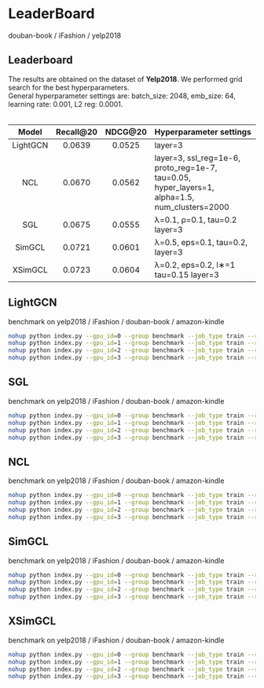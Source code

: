 # LeaderBoard

douban-book / iFashion / yelp2018

<h2>Leaderboard</h2>
The results are obtained on the dataset of <b>Yelp2018</b>. We performed grid search for the best hyperparameters. <br>
General hyperparameter settings are: batch_size: 2048, emb_size: 64, learning rate: 0.001, L2 reg: 0.0001. <br><br>


|  Model   |      Recall@20      | NDCG@20 | Hyperparameter settings                                                                             |
|:--------:|:-------------------:|:-------:|:----------------------------------------------------------------------------------------------------|
|   LightGCN    |       0.0639        | 0.0525  |     layer=3     |
|   NCL    |       0.0670        | 0.0562  | layer=3, ssl_reg=1e-6, proto_reg=1e-7, tau=0.05, hyper_layers=1, alpha=1.5, num_clusters=2000 |
|   SGL    |       0.0675        | 0.0555  |     λ=0.1, ρ=0.1, tau=0.2 layer=3     |
|  SimGCL  |       0.0721        | 0.0601  |   λ=0.5, eps=0.1, tau=0.2, layer=3    |
| XSimGCL  |       0.0723        | 0.0604  | λ=0.2, eps=0.2, l∗=1 tau=0.15 layer=3 |


## LightGCN

benchmark on yelp2018 / iFashion / douban-book / amazon-kindle


```sh
nohup python index.py --gpu_id=0 --group benchmark --job_type train --run_name LightGCN_1 --model=LightGCN --dataset=yelp2018 > ./0.log 2>&1 &
nohup python index.py --gpu_id=1 --group benchmark --job_type train --run_name LightGCN_2 --model=LightGCN --dataset=iFashion --num_epochs=120 > ./1.log 2>&1 &
nohup python index.py --gpu_id=2 --group benchmark --job_type train --run_name LightGCN_3 --model=LightGCN --dataset="douban-book" --num_epochs=120 > ./2.log 2>&1 &
nohup python index.py --gpu_id=3 --group benchmark --job_type train --run_name LightGCN_4 --model=LightGCN --dataset="amazon-kindle" --num_epochs=120 > ./3.log 2>&1 &
```


## SGL

benchmark on yelp2018 / iFashion / douban-book / amazon-kindle

```sh
nohup python index.py --gpu_id=0 --group benchmark --job_type train --run_name SGL_1 --model=SGL --dataset=yelp2018 > ./0.log 2>&1 &
nohup python index.py --gpu_id=1 --group benchmark --job_type train --run_name SGL_2 --model=SGL --dataset=iFashion --num_epochs=120 > ./1.log 2>&1 &
nohup python index.py --gpu_id=2 --group benchmark --job_type train --run_name SGL_3 --model=SGL --dataset="douban-book" --num_epochs=120 > ./2.log 2>&1 &
nohup python index.py --gpu_id=3 --group benchmark --job_type train --run_name SGL_4 --model=SGL --dataset="amazon-kindle" --num_epochs=120 > ./3.log 2>&1 &
```


## NCL

benchmark on yelp2018 / iFashion / douban-book / amazon-kindle

```sh
nohup python index.py --gpu_id=0 --group benchmark --job_type train --run_name NCL_1 --model=NCL --dataset=yelp2018 --batch_size=1024  > ./0.log 2>&1 &
nohup python index.py --gpu_id=1 --group benchmark --job_type train --run_name NCL_2 --model=NCL --dataset=iFashion --num_epochs=120 --batch_size=1024 > ./1.log 2>&1 &
nohup python index.py --gpu_id=2 --group benchmark --job_type train --run_name NCL_3 --model=NCL --dataset="douban-book" --num_epochs=120 --batch_size=1024  > ./2.log 2>&1 &
nohup python index.py --gpu_id=3 --group benchmark --job_type train --run_name NCL_4 --model=NCL --dataset="amazon-kindle" --num_epochs=120 --batch_size=1024  > ./3.log 2>&1 &
```


## SimGCL

benchmark on yelp2018 / iFashion / douban-book / amazon-kindle

```sh
nohup python index.py --gpu_id=0 --group benchmark --job_type train --run_name yelp_SimGCL --model=SimGCL --dataset=yelp2018 --batch_size=1024  > ./0.log 2>&1 &
nohup python index.py --gpu_id=1 --group benchmark --job_type train --run_name iF_SimGCL --model=SimGCL --dataset=iFashion --num_epochs=120 > ./1.log 2>&1 &
nohup python index.py --gpu_id=2 --group benchmark --job_type train --run_name db_SimGCL --model=SimGCL --dataset="douban-book" --num_epochs=120 --batch_size=1024  > ./2.log 2>&1 &
nohup python index.py --gpu_id=3 --group benchmark --job_type train --run_name ak_SimGCL --model=SimGCL --dataset="amazon-kindle" --num_epochs=120 --batch_size=1024  > ./3.log 2>&1 &
```

## XSimGCL

benchmark on yelp2018 / iFashion / douban-book / amazon-kindle

```sh
nohup python index.py --gpu_id=0 --group benchmark --job_type train --run_name yelp_XSimGCL --model=XSimGCL --dataset=yelp2018 --batch_size=1024  > ./0.log 2>&1 &
nohup python index.py --gpu_id=1 --group benchmark --job_type train --run_name iF_XSimGCL --model=XSimGCL --dataset=iFashion --num_epochs=120 --batch_size=1024 > ./1.log 2>&1 &
nohup python index.py --gpu_id=2 --group benchmark --job_type train --run_name db_XSimGCL --model=XSimGCL --dataset="douban-book" --num_epochs=120 --batch_size=1024  > ./2.log 2>&1 &
nohup python index.py --gpu_id=3 --group benchmark --job_type train --run_name ak_XSimGCL --model=XSimGCL --dataset="amazon-kindle" --num_epochs=120 --batch_size=1024  > ./3.log 2>&1 &
```
